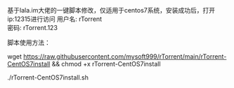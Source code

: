 基于lala.im大佬的一键脚本修改，仅适用于centos7系统，安装成功后，打开ip:12315进行访问
用户名: rTorrent                         
密码: rTorrent.123  

脚本使用方法：

wget https://raw.githubusercontent.com/mysoft999/rTorrent/main/rTorrent-CentOS7install && chmod +x rTorrent-CentOS7install

./rTorrent-CentOS7install.sh